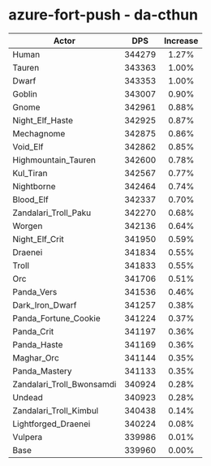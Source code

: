 # azure-fort-push - da-cthun
| Actor | DPS | Increase |
|---|:---:|:---:|
|Human|344279|1.27%|
|Tauren|343363|1.00%|
|Dwarf|343353|1.00%|
|Goblin|343007|0.90%|
|Gnome|342961|0.88%|
|Night_Elf_Haste|342925|0.87%|
|Mechagnome|342875|0.86%|
|Void_Elf|342862|0.85%|
|Highmountain_Tauren|342600|0.78%|
|Kul_Tiran|342567|0.77%|
|Nightborne|342464|0.74%|
|Blood_Elf|342337|0.70%|
|Zandalari_Troll_Paku|342270|0.68%|
|Worgen|342136|0.64%|
|Night_Elf_Crit|341950|0.59%|
|Draenei|341834|0.55%|
|Troll|341833|0.55%|
|Orc|341706|0.51%|
|Panda_Vers|341536|0.46%|
|Dark_Iron_Dwarf|341257|0.38%|
|Panda_Fortune_Cookie|341224|0.37%|
|Panda_Crit|341197|0.36%|
|Panda_Haste|341169|0.36%|
|Maghar_Orc|341144|0.35%|
|Panda_Mastery|341133|0.35%|
|Zandalari_Troll_Bwonsamdi|340924|0.28%|
|Undead|340923|0.28%|
|Zandalari_Troll_Kimbul|340438|0.14%|
|Lightforged_Draenei|340224|0.08%|
|Vulpera|339986|0.01%|
|Base|339960|0.00%|
